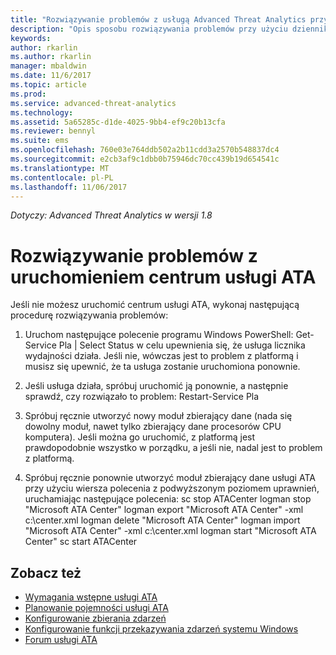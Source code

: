 ```yaml
---
title: "Rozwiązywanie problemów z usługą Advanced Threat Analytics przy użyciu dzienników | Dokumentacja firmy Microsoft"
description: "Opis sposobu rozwiązywania problemów przy użyciu dzienników usługi ATA."
keywords: 
author: rkarlin
ms.author: rkarlin
manager: mbaldwin
ms.date: 11/6/2017
ms.topic: article
ms.prod: 
ms.service: advanced-threat-analytics
ms.technology: 
ms.assetid: 5a65285c-d1de-4025-9bb4-ef9c20b13cfa
ms.reviewer: bennyl
ms.suite: ems
ms.openlocfilehash: 760e03e764ddb502a2b11cdd3a2570b548837dc4
ms.sourcegitcommit: e2cb3af9c1dbb0b75946dc70cc439b19d654541c
ms.translationtype: MT
ms.contentlocale: pl-PL
ms.lasthandoff: 11/06/2017
---
```

*Dotyczy: Advanced Threat Analytics w wersji 1.8*



# <a name="troubleshooting-ata-center-service-startup"></a>Rozwiązywanie problemów z uruchomieniem centrum usługi ATA

Jeśli nie możesz uruchomić centrum usługi ATA, wykonaj następującą procedurę rozwiązywania problemów:

1.  Uruchom następujące polecenie programu Windows PowerShell: Get-Service Pla | Select Status w celu upewnienia się, że usługa licznika wydajności działa. Jeśli nie, wówczas jest to problem z platformą i musisz się upewnić, że ta usługa zostanie uruchomiona ponownie.
2.  Jeśli usługa działa, spróbuj uruchomić ją ponownie, a następnie sprawdź, czy rozwiązało to problem: Restart-Service Pla
3.  Spróbuj ręcznie utworzyć nowy moduł zbierający dane (nada się dowolny moduł, nawet tylko zbierający dane procesorów CPU komputera).
Jeśli można go uruchomić, z platformą jest prawdopodobnie wszystko w porządku, a jeśli nie, nadal jest to problem z platformą.

4.  Spróbuj ręcznie ponownie utworzyć moduł zbierający dane usługi ATA przy użyciu wiersza polecenia z podwyższonym poziomem uprawnień, uruchamiając następujące polecenia: sc stop ATACenter logman stop "Microsoft ATA Center" logman export "Microsoft ATA Center" -xml c:\center.xml logman delete "Microsoft ATA Center" logman import "Microsoft ATA Center" -xml c:\center.xml logman start "Microsoft ATA Center" sc start ATACenter



## <a name="see-also"></a>Zobacz też
- [Wymagania wstępne usługi ATA](ata-prerequisites.md)
- [Planowanie pojemności usługi ATA](ata-capacity-planning.md)
- [Konfigurowanie zbierania zdarzeń](configure-event-collection.md)
- [Konfigurowanie funkcji przekazywania zdarzeń systemu Windows](configure-event-collection.md#configuring-windows-event-forwarding)
- [Forum usługi ATA](https://social.technet.microsoft.com/Forums/security/home?forum=mata)
